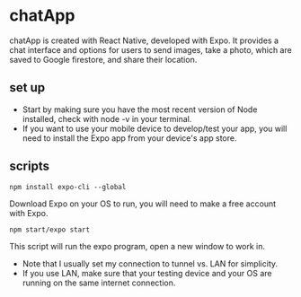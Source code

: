 # chatApp

chatApp is created with React Native, developed with Expo. It provides a chat interface and options for users to send images, take a photo, which are saved to Google firestore, and share their location.

## set up
- Start by making sure you have the most recent version of Node installed, check with node -v in your terminal.
- If you want to use your mobile device to develop/test your app, you will need to install the Expo app from your device's app store.

## scripts

``` npm install expo-cli --global ```

Download Expo on your OS to run, you will need to make a free account with Expo.

``` npm start/expo start ```

This script will run the expo program, open a new window to work in. 
- Note that I usually set my connection to tunnel vs. LAN for simplicity.
- If you use LAN, make sure that your testing device and your OS are running on the same internet connection.

